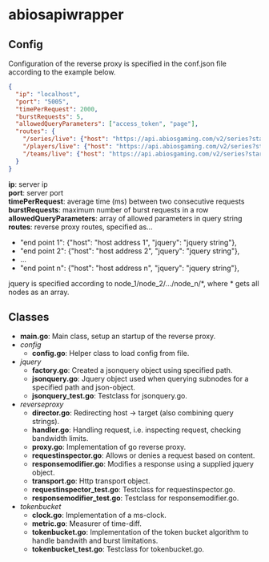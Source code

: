 # abiosapiwrapper

## Config

Configuration of the reverse proxy is specified in the conf.json file according to the example below.

```json
{
  "ip": "localhost",
  "port": "5005",
  "timePerRequest": 2000,
  "burstRequests": 5,
  "allowedQueryParameters": ["access_token", "page"],
  "routes": {
    "/series/live": {"host": "https://api.abiosgaming.com/v2/series?starts_before=now&is_over=false", "jquery": "*"},
    "/players/live": {"host": "https://api.abiosgaming.com/v2/series?starts_before=now&is_over=false", "jquery": "rosters/players/*"},
    "/teams/live": {"host": "https://api.abiosgaming.com/v2/series?starts_before=now&is_over=false", "jquery": "roster/teams/*"},
  }
}
```

__ip__: server ip  
__port__: server port  
__timePerRequest__: average time (ms) between two consecutive requests  
__burstRequests__: maximum number of burst requests in a row  
__allowedQueryParameters__: array of allowed parameters in query string  
__routes__: reverse proxy routes, specified as...  
* "end point 1": {"host": "host address 1", "jquery": "jquery string"},  
* "end point 2": {"host": "host address 2", "jquery": "jquery string"},  
* ...  
* "end point n": {"host": "host address n", "jquery": "jquery string"},  
  
jquery is specified according to node_1/node_2/.../node_n/\*, where \* gets all nodes as an array.  

## Classes

* __main.go__: Main class, setup an startup of the reverse proxy.
* _config_
  * __config.go__: Helper class to load config from file.
* _jquery_
  * __factory.go__: Created a jsonquery object using specified path.
  * __jsonquery.go__: Jquery object used when querying subnodes for a specified path and json-object.
  * __jsonquery_test.go__: Testclass for jsonquery.go.
* _reverseproxy_
  * __director.go__: Redirecting host -> target (also combining query strings).
  * __handler.go__: Handling request, i.e. inspecting request, checking bandwidth limits.
  * __proxy.go__: Implementation of go reverse proxy.
  * __requestinspector.go__: Allows or denies a request based on content.
  * __responsemodifier.go__: Modifies a response using a supplied jquery object.
  * __transport.go__: Http transport object.
  * __requestinspector_test.go__: Testclass for requestinspector.go.
  * __responsemodifier_test.go__: Testclass for responsemodifier.go.
* _tokenbucket_
  * __clock.go__: Implementation of a ms-clock.
  * __metric.go__: Measurer of time-diff.
  * __tokenbucket.go__: Implementation of the token bucket algorithm to handle bandwith and burst limitations. 
  * __tokenbucket_test.go__: Testclass for tokenbucket.go.
